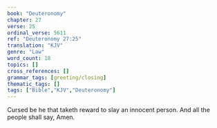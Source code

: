 ```yaml
---
book: "Deuteronomy"
chapter: 27
verse: 25
ordinal_verse: 5611
ref: "Deuteronomy 27:25"
translation: "KJV"
genre: "Law"
word_count: 18
topics: []
cross_references: []
grammar_tags: [greeting/closing]
thematic_tags: []
tags: ["Bible","KJV","Deuteronomy"]
---
```

Cursed be he that taketh reward to slay an innocent person. And all the people shall say, Amen.
